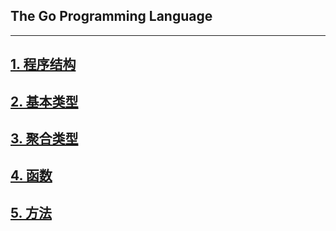 ## The Go Programming Language

---
## <a href="./chapter1/README.md">1. 程序结构</a>
## <a href="./chapter2/README.md">2. 基本类型</a>
## <a href="./chapter3/README.md">3. 聚合类型</a>
## <a href="./chapter4/README.md">4. 函数</a>
## <a href="./chapter5/README.md">5. 方法</a>

